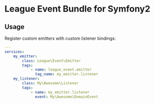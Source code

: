 # League Event Bundle for Symfony2

## Usage

Register custom emitters with custom listener bindings:

```yml
---
services:
    my_emitter:
        class: League\Event\Emitter
        tags:
            - name: league_event.emitter
              tag_name: my_emitter.listener
    my_listener:
        class: My\Awesome\Listener
        tags:
            - name: my_emitter.listener
              event: My\Awesome\DomainEvent
```